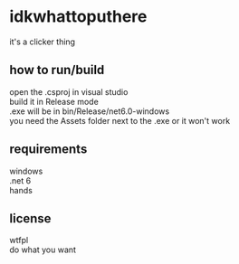 # idkwhattoputhere

it's a clicker thing

## how to run/build

open the .csproj in visual studio  
build it in Release mode  
.exe will be in bin/Release/net6.0-windows  
you need the Assets folder next to the .exe or it won't work

## requirements

windows  
.net 6  
hands

## license

wtfpl  
do what you want
